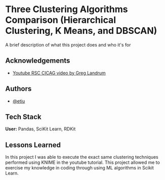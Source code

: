 
# Three Clustering Algorithms Comparison (Hierarchical Clustering, K Means, and DBSCAN)

A brief description of what this project does and who it's for


## Acknowledgements

 - [Youtube RSC CICAG video by Greg Landrum](https://www.youtube.com/watch?v=9b2HzsC9eOU&t=2883s)


## Authors

- [@etiu](https://github.com/etiu)


## Tech Stack

**User:** Pandas, SciKit Learn, RDKit



## Lessons Learned

In this project I was able to execute the exact same clustering techniques performed using KNIME in the youtube tutorial. This project allowed me to exercise my knowledge in coding through using ML algorithms in Scikit Learn.

